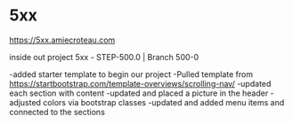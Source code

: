 # 5xx

https://5xx.amiecroteau.com


inside out project 5xx - STEP-500.0 | Branch 500-0

-added starter template to begin our project
-Pulled template from https://startbootstrap.com/template-overviews/scrolling-nav/
-updated each section with content
-updated and placed a picture in the header
-adjusted colors via bootstrap classes
-updated and added menu items and connected to the sections


